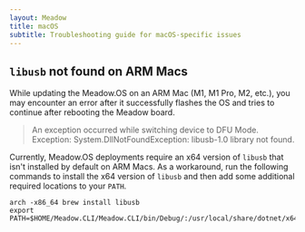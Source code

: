 ```yaml
---
layout: Meadow
title: macOS
subtitle: Troubleshooting guide for macOS-specific issues
---
```


## `libusb` not found on ARM Macs

While updating the Meadow.OS on an ARM Mac (M1, M1 Pro, M2, etc.), you may encounter an error after it successfully flashes the OS and tries to continue after rebooting the Meadow board.

> An exception occurred while switching device to DFU Mode. Exception: System.DllNotFoundException: libusb-1.0 library not found.

Currently, Meadow.OS deployments require an x64 version of `libusb` that isn't installed by default on ARM Macs. As a workaround, run the following commands to install the x64 version of `libusb` and then add some additional required locations to your `PATH`.

```console
arch -x86_64 brew install libusb
export PATH=$HOME/Meadow.CLI/Meadow.CLI/bin/Debug/:/usr/local/share/dotnet/x64/:$PATH
```
